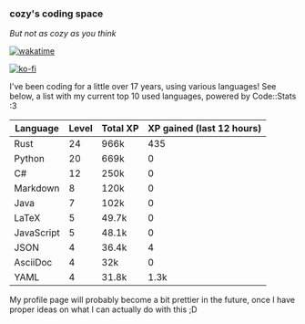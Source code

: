 ### cozy's coding space
*But not as cozy as you think*

[![wakatime](https://wakatime.com/badge/user/c0ba07bb-3421-41be-bd1a-d611e670f250.svg)](https://wakatime.com/@c0ba07bb-3421-41be-bd1a-d611e670f250)

[![ko-fi](https://ko-fi.com/img/githubbutton_sm.svg)](https://ko-fi.com/J3J75ITL4)

I've been coding for a little over 17 years, using various languages! See below, a list with my current top 10 used languages, powered by Code::Stats :3
    
| Language | Level | Total XP | XP gained (last 12 hours) |
| --- | --- | --- | --- |
| Rust | 24 | 966k | 435 |
| Python | 20 | 669k | 0 |
| C# | 12 | 250k | 0 |
| Markdown | 8 | 120k | 0 |
| Java | 7 | 102k | 0 |
| LaTeX | 5 | 49.7k | 0 |
| JavaScript | 5 | 48.1k | 0 |
| JSON | 4 | 36.4k | 4 |
| AsciiDoc | 4 | 32k | 0 |
| YAML | 4 | 31.8k | 1.3k |
    
My profile page will probably become a bit prettier in the future, once I have proper ideas on what I can actually do with this ;D